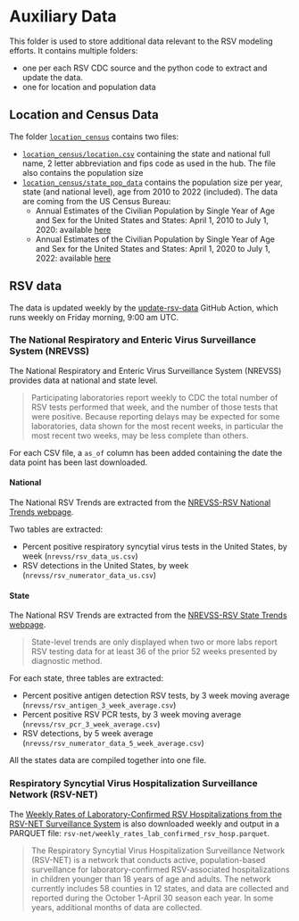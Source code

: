 # Auxiliary Data

This folder is used to store additional data relevant to the RSV modeling efforts. 
It contains multiple folders: 
  - one per each RSV CDC source and the python code to extract and update 
  the data. 
  - one for location and population data
  
## Location and Census Data

The folder [`location_census`](./location_census/) contains two files:

- [`location_census/location.csv`](./location_census/location.csv) containing
  the state and national full name, 2 letter abbreviation and fips code as used 
  in the hub. The file also contains the population size
- [`location_census/state_pop_data`](./location_census/state_pop_data.csv) 
  contains the population size per year, state (and national level), age from
  2010 to 2022 (included). The data are coming from the US Census Bureau:
  - Annual Estimates of the Civilian Population by Single Year of Age and Sex 
  for the United States and States: April 1, 2010 to July 1,
  2020: available 
  [here](https://www.census.gov/programs-surveys/popest/technical-documentation/research/evaluation-estimates/2020-evaluation-estimates/2010s-state-detail.html)
  - Annual Estimates of the Civilian Population by Single Year of Age and Sex 
  for the United States and States: April 1, 2020 to July 1, 
  2022: available 
  [here](https://www.census.gov/data/datasets/time-series/demo/popest/2020s-state-detail.html)
  
## RSV data

The data is updated weekly by the [update-rsv-data](../.github/workflows/update-rsv-data.yaml) GitHub Action, which runs
weekly on Friday morning, 9:00 am UTC.

### The National Respiratory and Enteric Virus Surveillance System (NREVSS)

The National Respiratory and Enteric Virus Surveillance System (NREVSS) provides
data at national and state level.

> Participating laboratories report weekly to CDC the total number of RSV tests performed that week, 
and the number of those tests that were positive. Because reporting delays may be expected for some 
laboratories, data shown for the most recent weeks, in particular the most recent two weeks, may be 
less complete than others.

For each CSV file, a `as_of` column has been added containing the date the data point
has been last downloaded.

#### National

The National RSV Trends are extracted from the 
[NREVSS-RSV National Trends webpage](https://www.cdc.gov/surveillance/nrevss/rsv/natl-trend.html).

Two tables are extracted:

-  Percent positive respiratory syncytial virus tests in the United States, 
   by week (`nrevss/rsv_data_us.csv`)
-  RSV detections in the United States, by week (`nrevss/rsv_numerator_data_us.csv`)

#### State

The National RSV Trends are extracted from the 
[NREVSS-RSV State Trends webpage](https://www.cdc.gov/surveillance/nrevss/rsv/state.html).

> State-level trends are only displayed when two or more labs report RSV testing data for at least 
36 of the prior 52 weeks presented by diagnostic method.

For each state, three tables are extracted:

- Percent positive antigen detection RSV tests, by 3 week moving average 
  (`nrevss/rsv_antigen_3_week_average.csv`)
- Percent positive RSV PCR tests, by 3 week moving average 
  (`nrevss/rsv_pcr_3_week_average.csv`)
- RSV detections, by 5 week average 
  (`nrevss/rsv_numerator_data_5_week_average.csv`)

All the states data are compiled together into one file. 


### Respiratory Syncytial Virus Hospitalization Surveillance Network (RSV-NET)

The [Weekly Rates of Laboratory-Confirmed RSV Hospitalizations from the RSV-NET Surveillance System](https://data.cdc.gov/Public-Health-Surveillance/Weekly-Rates-of-Laboratory-Confirmed-RSV-Hospitali/29hc-w46k)
is also downloaded weekly and output in a PARQUET file: `rsv-net/weekly_rates_lab_confirmed_rsv_hosp.parquet`.

> The Respiratory Syncytial Virus Hospitalization Surveillance Network (RSV-NET) is a network that 
conducts active, population-based surveillance for laboratory-confirmed RSV-associated hospitalizations 
in children younger than 18 years of age and adults. The network currently includes 58 counties in 12 states, 
and data are collected and reported during the October 1-April 30 season each year. In some years, additional 
months of data are collected.
